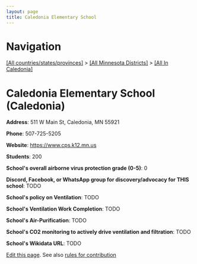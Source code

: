 ```yaml
---
layout: page
title: Caledonia Elementary School
---
```

# Navigation

[[All countries/states/provinces]](../../..) > [[All Minnesota Districts]](../..) > [[All In Caledonia]](..)

# Caledonia Elementary School (Caledonia)

**Address**: 511 W Main St, Caledonia, MN 55921

**Phone**: 507-725-5205

**Website**: <https://www.cps.k12.mn.us>

**Students**: 200

**School's overall airborne virus protection grade (0-5)**: 0

**Discord, Facebook, or WhatsApp group for discovery/advocacy for THIS school**: TODO

**School's policy on Ventilation**: TODO

**School's Ventilation Work Completion**: TODO

**School's Air-Purification**: TODO

**School's CO2 monitoring to actively drive ventilation and filtration**: TODO

**School's Wikidata URL**: TODO


[Edit this page](https://github.com/ventilate-schools/MN/edit/main/./Caledonia/Caledonia_Elementary_School.md). See also [rules for contribution](../../../contribution-rules/)